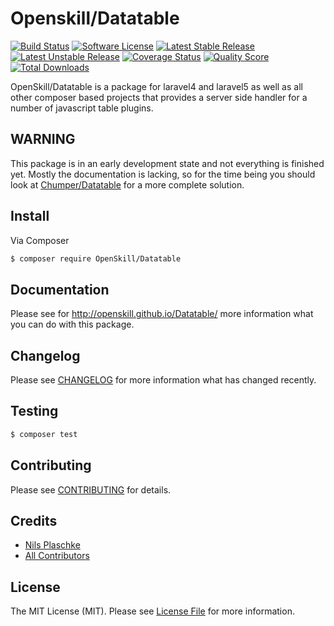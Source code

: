 # Openskill/Datatable

[![Build Status][ico-travis]][link-travis]
[![Software License][ico-license]](LICENSE.md)
[![Latest Stable Release][ico-stable]][link-packagist]
[![Latest Unstable Release][ico-unstable]][link-packagist]
[![Coverage Status][ico-scrutinizer]][link-scrutinizer]
[![Quality Score][ico-code-quality]][link-code-quality]
[![Total Downloads][ico-downloads]][link-downloads]

OpenSkill/Datatable is a package for laravel4 and laravel5 as well as all other composer based projects that provides a
server side handler for a number of javascript table plugins.

## WARNING

This package is in an early development state and not everything is finished yet. 
Mostly the documentation is lacking, so for the time being you should look at [Chumper/Datatable](https://github.com/Chumper/Datatable) for a more complete solution.

## Install

Via Composer

``` bash
$ composer require OpenSkill/Datatable
```

## Documentation

Please see for http://openskill.github.io/Datatable/ more information what you can do with this package.

## Changelog

Please see [CHANGELOG](CHANGELOG.md) for more information what has changed recently.

## Testing

``` bash
$ composer test
```

## Contributing

Please see [CONTRIBUTING](CONTRIBUTING.md) for details.

## Credits

- [Nils Plaschke][link-author]
- [All Contributors][link-contributors]

## License

The MIT License (MIT). Please see [License File](LICENSE.md) for more information.

[ico-stable]: https://poser.pugx.org/Openskill/Datatable/version
[ico-unstable]: https://poser.pugx.org/Openskill/Datatable/v/unstable
[ico-license]: https://poser.pugx.org/openskill/datatable/license
[ico-travis]: https://travis-ci.org/OpenSkill/Datatable.svg?branch=master
[ico-scrutinizer]: https://coveralls.io/repos/OpenSkill/Datatable/badge.svg?branch=master&service=github
[ico-code-quality]: https://scrutinizer-ci.com/g/OpenSkill/Datatable/badges/quality-score.png?b=master
[ico-downloads]: https://img.shields.io/packagist/dt/Openskill/Datatable.svg?style=flat

[link-packagist]: https://packagist.org/packages/Openskill/Datatable
[link-travis]: https://travis-ci.org/OpenSkill/Datatable
[link-scrutinizer]: https://coveralls.io/github/OpenSkill/Datatable
[link-code-quality]: https://scrutinizer-ci.com/g/Openskill/Datatable
[link-downloads]: https://packagist.org/packages/Openskill/Datatable
[link-author]: https://github.com/Chumper
[link-contributors]: ../../contributors
